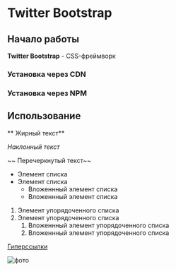 # Twitter Bootstrap

## Начало работы
**Twitter Bootstrap** - CSS-фреймворк
### Установка через CDN

### Установка через NPM

## Использование

** Жирный текст**

*Наклонный текст*

~~ Перечеркнутый текст~~

* Элемент списка
* Элемент списка
	* Вложеннный элемент списка
	* Вложеннный элемент списка
1. Элемент упорядоченного списка
1. Элемент упорядоченного списка
	1. Вложеннный элемент упорядоченного списка
	1. Вложеннный элемент упорядоченного списка
	
[Гиперссылки](http://github.com)

![фото](https://s1.1zoom.ru/big3/26/357022-svetik.jpg)
